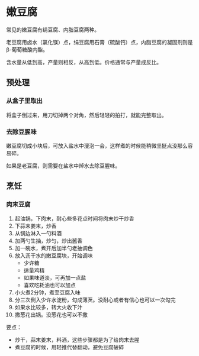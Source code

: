 # 嫩豆腐

常见的嫩豆腐有绢豆腐、内脂豆腐两种。

老豆腐用卤水（氯化镁）点，绢豆腐用石膏（硫酸钙）点，内脂豆腐的凝固剂则是β-葡萄糖酸内酯。

含水量从低到高，产量则相反，从高到低。价格通常与产量成反比。

## 预处理

### 从盒子里取出

将盒子倒过来，用刀切掉两个对角，然后轻轻的拍打，就能完整取出。

### 去除豆腥味

嫩豆腐切成小块后，可放入盐水中濅泡一会，这样煮的时候能稍微坚挺点没那么容易碎。

如果是老豆腐，则需要在盐水中焯水去除豆腥味。

## 烹饪

### 肉末豆腐

1. 起油锅，下肉末，耐心些多花点时间将肉末炒干炒香
2. 下蒜末姜末，炒香
3. 从锅边淋入一勺料酒
4. 加两勺生抽，炒匀，炒出酱香
5. 加一碗水，煮开后加半勺老抽调色
6. 放入沥干水的嫩豆腐块，开始调味
    - 少许糖
    - 适量鸡精
    - 如果味道淡，可再加一点盐
    - 喜欢吃耗油也可以加点
7. 小火煮2分钟，煮至豆腐入味
8. 分三次倒入少许水淀粉，勾成薄芡。没耐心或者有信心也可以一次勾完
9. 如果水比较多，转大火收下汁
10. 撒葱花出锅。没葱花也可以不撒

要点：
- 炒干，蒜末姜末，料酒，这些步骤都是为了给肉末去腥
- 煮豆腐的时候，用轻推代替翻动，避免豆腐破碎
